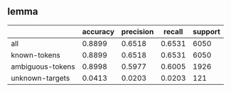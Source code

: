 
## lemma

|                  | accuracy | precision | recall | support |
|------------------|----------|-----------|--------|---------|
| all              | 0.8899   | 0.6518    | 0.6531 | 6050    |
| known-tokens     | 0.8899   | 0.6518    | 0.6531 | 6050    |
| ambiguous-tokens | 0.8998   | 0.5977    | 0.6005 | 1926    |
| unknown-targets  | 0.0413   | 0.0203    | 0.0203 | 121     |

